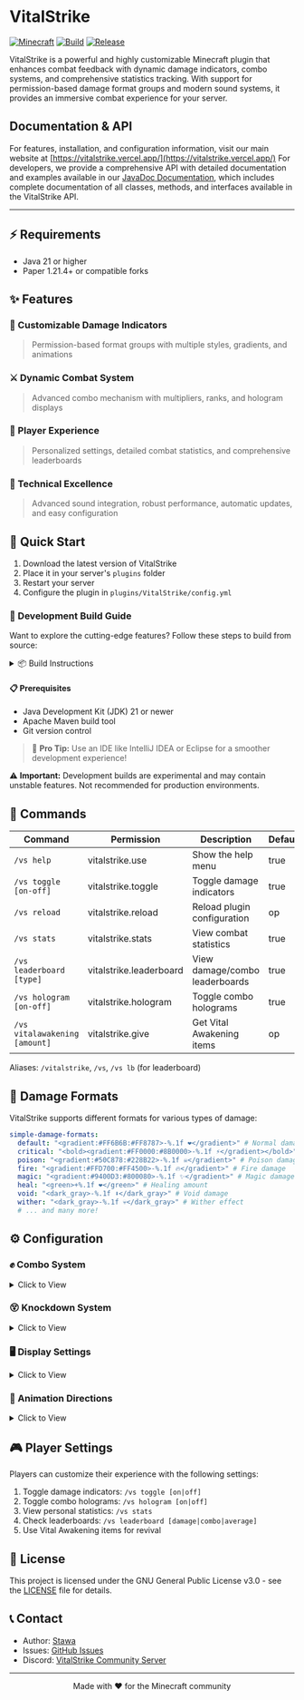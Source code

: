 # VitalStrike

[![Minecraft](https://img.shields.io/badge/Minecraft-1.21.4-brightgreen.svg)](https://www.minecraft.net/)
[![Build](https://github.com/Stawa/VitalStrike/actions/workflows/build.yml/badge.svg)](https://github.com/Stawa/VitalStrike/actions/workflows/build.yml)
[![Release](https://img.shields.io/github/v/release/Stawa/VitalStrike?include_prereleases&style=flat)](https://github.com/Stawa/VitalStrike/releases)

VitalStrike is a powerful and highly customizable Minecraft plugin that enhances combat feedback with dynamic damage indicators, combo systems, and comprehensive statistics tracking. With support for permission-based damage format groups and modern sound systems, it provides an immersive combat experience for your server.

## Documentation & API

For features, installation, and configuration information, visit our main website at [https://vitalstrike.vercel.app/](https://vitalstrike.vercel.app/)
For developers, we provide a comprehensive API with detailed documentation and examples available in our [JavaDoc Documentation](https://stawa.github.io/VitalStrike/javadoc/), which includes complete documentation of all classes, methods, and interfaces available in the VitalStrike API.

---

## ⚡ Requirements

- Java 21 or higher
- Paper 1.21.4+ or compatible forks

## ✨ Features

### 💫 Customizable Damage Indicators

> Permission-based format groups with multiple styles, gradients, and animations

### ⚔️ Dynamic Combat System

> Advanced combo mechanism with multipliers, ranks, and hologram displays

### 👤 Player Experience

> Personalized settings, detailed combat statistics, and comprehensive leaderboards

### 🔧 Technical Excellence

> Advanced sound integration, robust performance, automatic updates, and easy configuration

## 🚀 Quick Start

1. Download the latest version of VitalStrike
2. Place it in your server's `plugins` folder
3. Restart your server
4. Configure the plugin in `plugins/VitalStrike/config.yml`

### 🧪 Development Build Guide

Want to explore the cutting-edge features? Follow these steps to build from source:

<details>
<summary>📦 Build Instructions</summary>

1. **Clone the Repository**

   ```bash
   git clone https://github.com/Stawa/VitalStrike.git
   ```

2. **Enter Project Directory**

   ```bash
   cd VitalStrike
   ```

3. **Compile with Maven**

   ```bash
   mvn clean package
   ```

4. **Locate the Build**
   > Find your compiled JAR at:
   > `target/VitalStrike-{version}.jar`

</details>

#### 📋 Prerequisites

- Java Development Kit (JDK) 21 or newer
- Apache Maven build tool
- Git version control

> 💎 **Pro Tip:** Use an IDE like IntelliJ IDEA or Eclipse for a smoother development experience!

⚠️ **Important:** Development builds are experimental and may contain unstable features. Not recommended for production environments.

## 📖 Commands

| Command                       | Permission              | Description                    | Default |
| ----------------------------- | ----------------------- | ------------------------------ | ------- |
| `/vs help`                    | vitalstrike.use         | Show the help menu             | true    |
| `/vs toggle [on-off]`         | vitalstrike.toggle      | Toggle damage indicators       | true    |
| `/vs reload`                  | vitalstrike.reload      | Reload plugin configuration    | op      |
| `/vs stats`                   | vitalstrike.stats       | View combat statistics         | true    |
| `/vs leaderboard [type]`      | vitalstrike.leaderboard | View damage/combo leaderboards | true    |
| `/vs hologram [on-off]`       | vitalstrike.hologram    | Toggle combo holograms         | true    |
| `/vs vitalawakening [amount]` | vitalstrike.give        | Get Vital Awakening items      | op      |

Aliases: `/vitalstrike`, `/vs`, `/vs lb` (for leaderboard)

## 🎨 Damage Formats

VitalStrike supports different formats for various types of damage:

```yaml
simple-damage-formats:
  default: "<gradient:#FF6B6B:#FF8787>-%.1f ❤</gradient>" # Normal damage
  critical: "<bold><gradient:#FF0000:#8B0000>-%.1f ⚡</gradient></bold>" # Critical hits
  poison: "<gradient:#50C878:#228B22>-%.1f ☠</gradient>" # Poison damage
  fire: "<gradient:#FFD700:#FF4500>-%.1f 🔥</gradient>" # Fire damage
  magic: "<gradient:#9400D3:#800080>-%.1f ✨</gradient>" # Magic damage
  heal: "<green>+%.1f ❤</green>" # Healing amount
  void: "<dark_gray>-%.1f ⬇</dark_gray>" # Void damage
  wither: "<dark_gray>-%.1f 💀</dark_gray>" # Wither effect
  # ... and many more!
```

## ⚙️ Configuration

### ✊ Combo System

<details>
<summary>Click to View</summary>

```yaml
combo:
  enabled: true
  reset-time: 3 # Time in seconds before combo resets
  multiplier:
    enabled: true
    base: 1.0 # Base damage multiplier
    per-combo: 0.1 # Additional multiplier per combo
    max: 3.0 # Maximum damage multiplier
  decay:
    enabled: true
    time: 10 # Time before decay starts
    rate: 1 # Combo points lost per interval
    interval: 1 # Decay check interval
    minimum: 0 # Minimum combo value
  display:
    format: "<bold><gradient:#FF0000:#FFD700>✦ %dx COMBO ✦</gradient></bold>"
    rank:
      enabled: true
      thresholds:
        D: 0
        C: 5
        B: 10
        A: 15
        S: 25
        SS: 40
        SSS: 60
```

</details>

### 😵 Knockdown System

<details>
<summary>Click to View</summary>

```yaml
knockdown-system:
  enabled: true
  down-duration: 30 # Duration in seconds
  revive-duration: 5.0 # Time to revive
  revive-range: 3.0 # Range for revival
  downed-health: 20.0 # Health when downed
  vital-awakening:
    instant-use: false # Hold to use setting
    use-duration: 4.0 # Hold duration
```

</details>

### 🖥️ Display Settings

<details>
<summary>Click to View</summary>

```yaml
display:
  duration: 1.5
  position:
    y: -0.2
    x: -0.5
    random-offset: -1
    direction: "down"
  animation:
    fade-in: 0.25
    fade-out: 0.25
    float-speed: 0.03
    float-curve: 0.02
```

</details>

### 🔄 Animation Directions

<details>
<summary>Click to View</summary>
- `down`: Indicators float downward (default)
- `up`: Indicators float upward
- `left`: Indicators float to the left
- `right`: Indicators float to the right
</details>

## 🎮 Player Settings

Players can customize their experience with the following settings:

1. Toggle damage indicators: `/vs toggle [on|off]`
2. Toggle combo holograms: `/vs hologram [on|off]`
3. View personal statistics: `/vs stats`
4. Check leaderboards: `/vs leaderboard [damage|combo|average]`
5. Use Vital Awakening items for revival

## 📄 License

This project is licensed under the GNU General Public License v3.0 - see the [LICENSE](LICENSE) file for details.

## 📞 Contact

- Author: [Stawa](https://github.com/Stawa)
- Issues: [GitHub Issues](https://github.com/Stawa/VitalStrike/issues)
- Discord: [VitalStrike Community Server](https://discord.com/invite/b4nxvp8NcH)

---

<div align="center">
  Made with ❤️ for the Minecraft community
</div>
